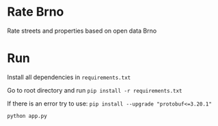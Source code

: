 # Rate Brno
Rate streets and properties based on open data  Brno

# Run
Install all dependencies in `requirements.txt`

Go to root directory and run
`pip install -r requirements.txt`

If there is an error try to use:
`pip install --upgrade "protobuf<=3.20.1"`

`python app.py`
